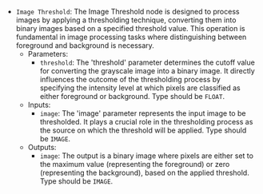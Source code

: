 - `Image Threshold`: The Image Threshold node is designed to process images by applying a thresholding technique, converting them into binary images based on a specified threshold value. This operation is fundamental in image processing tasks where distinguishing between foreground and background is necessary.
    - Parameters:
        - `threshold`: The 'threshold' parameter determines the cutoff value for converting the grayscale image into a binary image. It directly influences the outcome of the thresholding process by specifying the intensity level at which pixels are classified as either foreground or background. Type should be `FLOAT`.
    - Inputs:
        - `image`: The 'image' parameter represents the input image to be thresholded. It plays a crucial role in the thresholding process as the source on which the threshold will be applied. Type should be `IMAGE`.
    - Outputs:
        - `image`: The output is a binary image where pixels are either set to the maximum value (representing the foreground) or zero (representing the background), based on the applied threshold. Type should be `IMAGE`.
